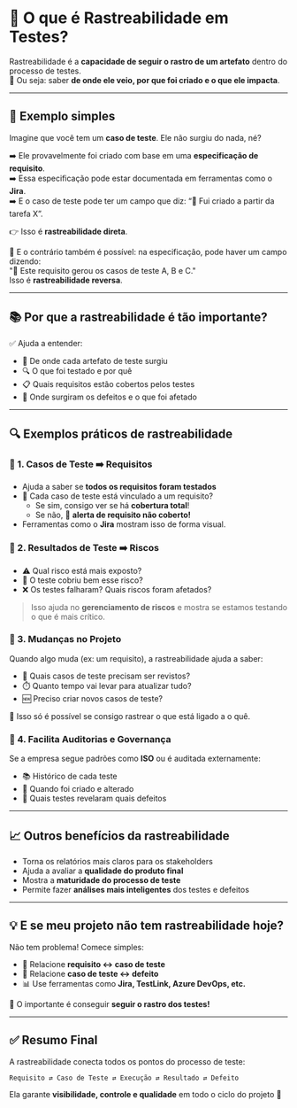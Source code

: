 
# 🔗 O que é Rastreabilidade em Testes?

Rastreabilidade é a **capacidade de seguir o rastro de um artefato** dentro do processo de testes.  
📌 Ou seja: saber **de onde ele veio, por que foi criado e o que ele impacta**.

---

## 🧠 Exemplo simples

Imagine que você tem um **caso de teste**. Ele não surgiu do nada, né?

➡️ Ele provavelmente foi criado com base em uma **especificação de requisito**.  
➡️ Essa especificação pode estar documentada em ferramentas como o **Jira**.  
➡️ E o caso de teste pode ter um campo que diz: “📄 Fui criado a partir da tarefa X”.

👉 Isso é **rastreabilidade direta**.

🔁 E o contrário também é possível: na especificação, pode haver um campo dizendo:  
"🧪 Este requisito gerou os casos de teste A, B e C."  
Isso é **rastreabilidade reversa**.

---

## 📚 Por que a rastreabilidade é tão importante?

✅ Ajuda a entender:

- 🧬 De onde cada artefato de teste surgiu  
- 🔍 O que foi testado e por quê  
- 📋 Quais requisitos estão cobertos pelos testes  
- 🐛 Onde surgiram os defeitos e o que foi afetado  

---

## 🔍 Exemplos práticos de rastreabilidade

### 🔹 1. Casos de Teste ➡️ Requisitos

- Ajuda a saber se **todos os requisitos foram testados**
- 🧪 Cada caso de teste está vinculado a um requisito?
  - Se sim, consigo ver se há **cobertura total**!
  - Se não, 🛑 **alerta de requisito não coberto!**
- Ferramentas como o **Jira** mostram isso de forma visual.

### 🔹 2. Resultados de Teste ➡️ Riscos

- ⚠️ Qual risco está mais exposto?
- 🧪 O teste cobriu bem esse risco?
- ❌ Os testes falharam? Quais riscos foram afetados?

> Isso ajuda no **gerenciamento de riscos** e mostra se estamos testando o que é mais crítico.

### 🔹 3. Mudanças no Projeto

Quando algo muda (ex: um requisito), a rastreabilidade ajuda a saber:

- 🧠 Quais casos de teste precisam ser revistos?
- ⏱️ Quanto tempo vai levar para atualizar tudo?
- 🆕 Preciso criar novos casos de teste?

🔁 Isso só é possível se consigo rastrear o que está ligado a o quê.

### 🔹 4. Facilita Auditorias e Governança

Se a empresa segue padrões como **ISO** ou é auditada externamente:

- 📚 Histórico de cada teste
- 🔧 Quando foi criado e alterado
- 🧪 Quais testes revelaram quais defeitos

---

## 📈 Outros benefícios da rastreabilidade

- Torna os relatórios mais claros para os stakeholders  
- Ajuda a avaliar a **qualidade do produto final**  
- Mostra a **maturidade do processo de teste**  
- Permite fazer **análises mais inteligentes** dos testes e defeitos  

---

## 💡 E se meu projeto não tem rastreabilidade hoje?

Não tem problema! Comece simples:

- 🔗 Relacione **requisito ↔️ caso de teste**
- 🐞 Relacione **caso de teste ↔️ defeito**
- 📊 Use ferramentas como **Jira, TestLink, Azure DevOps, etc.**

🧠 O importante é conseguir **seguir o rastro dos testes!**

---

## ✅ Resumo Final

A rastreabilidade conecta todos os pontos do processo de teste:

```txt
Requisito ⇄ Caso de Teste ⇄ Execução ⇄ Resultado ⇄ Defeito
```

Ela garante **visibilidade, controle e qualidade** em todo o ciclo do projeto 🚀
